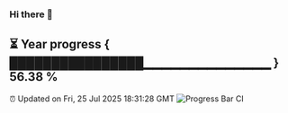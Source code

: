 ### Hi there 👋
⏳ Year progress { ████████████████▁▁▁▁▁▁▁▁▁▁▁▁▁▁ } 56.38 %
---
⏰ Updated on Fri, 25 Jul 2025 18:31:28 GMT
![Progress Bar CI](https://github.com/liununu/liununu/workflows/Progress%20Bar%20CI/badge.svg)
